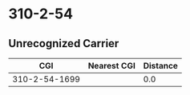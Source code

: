 # 310-2-54
## Unrecognized Carrier


| CGI | Nearest CGI | Distance |
|-----|-------------|----------|
| 310-2-54-1699 |  | 0.0 |
